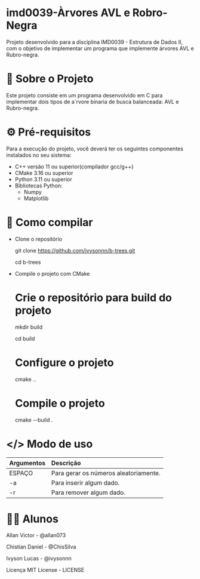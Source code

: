 # imd0039-Àrvores AVL e Robro-Negra
Projeto desenvolvido para a disciplina IMD0039 - Estrutura de Dados II, com o objetivo de implementar um programa que implemente árvores AVL e Rubro-negra.

# 📖 Sobre o Projeto
Este projeto consiste em um programa desenvolvido em C para implementar dois tipos de a´rvore binaria de busca balanceada: AVL e Rubro-negra.

# ⚙️ Pré-requisitos
Para a execução do projeto, você deverá ter os seguintes componentes instalados no seu sistema:

- C++ versão 11 ou superior(compilador gcc/g++)
- CMake 3.16 ou superior
- Python 3.11 ou superior
- Bibliotecas Python:
   - Numpy
   - Matplotlib

# 🚀 Como compilar
- Clone o repositório

    git clone https://github.com/ivysonnn/b-trees.git 
    
    cd b-trees
- Compile o projeto com CMake

  # Crie o repositório para build do projeto
  mkdir build
  
  cd build
  
  # Configure o projeto
  cmake ..
  
  # Compile o projeto
  cmake --build .


# </> Modo de uso
| Argumentos | Descrição |
|:-----------|:----------|
|ESPAÇO	| Para gerar os números aleatoriamente. |
|-a | Para inserir algum dado. |
|-r | Para remover algum dado. |

# 👨‍💻 Alunos
Allan Victor - @allan073

Chistian Daniel - @ChisSilva

Ivyson Lucas - @ivysonnn

Licença
MIT License - LICENSE
